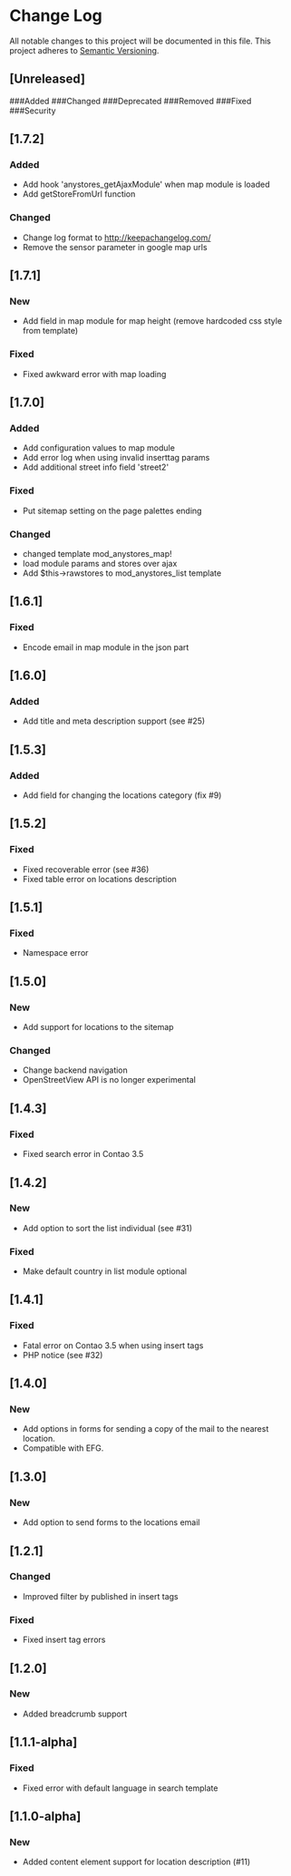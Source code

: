# Change Log
All notable changes to this project will be documented in this file.
This project adheres to [Semantic Versioning](http://semver.org/).

## [Unreleased]
###Added
###Changed
###Deprecated
###Removed
###Fixed
###Security

## [1.7.2]
### Added
- Add hook 'anystores_getAjaxModule' when map module is loaded
- Add getStoreFromUrl function

### Changed
- Change log format to http://keepachangelog.com/
- Remove the sensor parameter in google map urls

## [1.7.1]
### New
- Add field in map module for map height (remove hardcoded css style from template)

### Fixed
- Fixed awkward error with map loading


## [1.7.0]
### Added
- Add configuration values to map module
- Add error log when using invalid inserttag params
- Add additional street info field 'street2'

### Fixed
- Put sitemap setting on the page palettes ending

### Changed
- changed template mod_anystores_map!
- load module params and stores over ajax
- Add $this->rawstores to mod_anystores_list template

## [1.6.1]
### Fixed
- Encode email in map module in the json part

## [1.6.0]
### Added
- Add title and meta description support (see #25)

## [1.5.3]
### Added
- Add field for changing the locations category (fix #9)

## [1.5.2]
### Fixed
- Fixed recoverable error (see #36)
- Fixed table error on locations description

## [1.5.1]
### Fixed
- Namespace error

## [1.5.0]
### New
- Add support for locations to the sitemap

### Changed
- Change backend navigation
- OpenStreetView API is no longer experimental

## [1.4.3]
### Fixed
- Fixed search error in Contao 3.5

## [1.4.2]
### New
- Add option to sort the list individual (see #31)

### Fixed
- Make default country in list module optional

## [1.4.1]
### Fixed
- Fatal error on Contao 3.5 when using insert tags
- PHP notice (see #32)

## [1.4.0]
### New
- Add options in forms for sending a copy of the mail to the nearest location.
- Compatible with EFG.

## [1.3.0]
### New
- Add option to send forms to the locations email

## [1.2.1]
### Changed
- Improved filter by published in insert tags

### Fixed
- Fixed insert tag errors

## [1.2.0]
### New
- Added breadcrumb support

## [1.1.1-alpha]
### Fixed
- Fixed error with default language in search template

## [1.1.0-alpha]
### New
- Added content element support for location description (#11)
